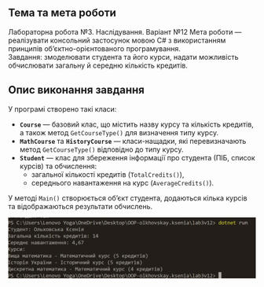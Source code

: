 ## Тема та мета роботи
Лабораторна робота №3. Наслідування. Варіант №12
Мета роботи — реалізувати консольний застосунок мовою C# з використанням принципів об’єктно-орієнтованого програмування.  
Завдання: змоделювати студента та його курси, надати можливість обчислювати загальну й середню кількість кредитів.

## Опис виконання завдання
У програмі створено такі класи:

- **`Course`** — базовий клас, що містить назву курсу та кількість кредитів, а також метод `GetCourseType()` для визначення типу курсу.  
- **`MathCourse`** та **`HistoryCourse`** — класи-нащадки, які перевизначають метод `GetCourseType()` відповідно до типу курсу.  
- **`Student`** — клас для збереження інформації про студента (ПІБ, список курсів) та обчислення:
  - загальної кількості кредитів (`TotalCredits()`),
  - середнього навантаження на курс (`AverageCredits()`).

У методі `Main()` створюється об’єкт студента, додаються кілька курсів та відображаються результати обчислень.

![Результат виконання програми](pryklad.png)
